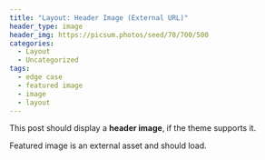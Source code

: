 ```yaml
---
title: "Layout: Header Image (External URL)"
header_type: image
header_img: https://picsum.photos/seed/70/700/500
categories:
  - Layout
  - Uncategorized
tags:
  - edge case
  - featured image
  - image
  - layout
---
```


This post should display a **header image**, if the theme supports it.

Featured image is an external asset and should load.